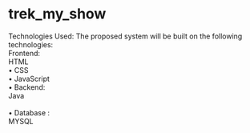 # trek_my_show
<div>
Technologies Used:
The proposed system will be built on the following technologies:
</div>
<div>
Frontend: <br>
HTML <br>
•	CSS <br>
•	JavaScript <br>
</div>
•	Backend: <br>
Java <br>
<br>
•	Database : <br>
MYSQL
